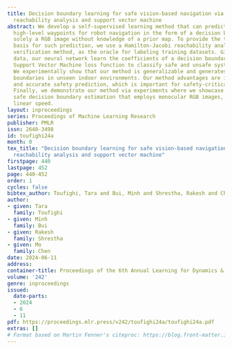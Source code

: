 ```yaml
---
title: Decision boundary learning for safe vision-based navigation via Hamilton-Jacobi
  reachability analysis and support vector machine
abstract: We develop a self-supervised learning method that can predict safe and unsafe
  high-level waypoints for robot navigation in the form of a decision boundary given
  solely a RGB image without knowledge of a prior map. To provide the theoretical
  basis for such prediction, we use a Hamilton-Jacobi reachability analysis, a formal
  verification method, as the oracle for labeling training datasets. Given the labeled
  data, our neural network learn the coefficients of a decision boundary via a soft-margin
  Support Vector Machine loss function to classify safe and unsafe system states.
  We experimentally show that our method is generalizable and generates safety decision
  boundaries in unseen indoor environments. Our method advantages are its explainability
  and accurate safety prediction, which is important for safety-critical systems.
  Finally, we demonstrate our method via experiments where we showcase the learning-based
  safe decision boundary estimation that employs monocular RGB images, and current
  linear speed.
layout: inproceedings
series: Proceedings of Machine Learning Research
publisher: PMLR
issn: 2640-3498
id: toufighi24a
month: 0
tex_title: "Decision boundary learning for safe vision-based navigation via {H}amilton-{J}acobi
  reachability analysis and support vector machine"
firstpage: 440
lastpage: 452
page: 440-452
order: 1
cycles: false
bibtex_author: Toufighi, Tara and Bui, Minh and Shrestha, Rakesh and Chen, Mo
author:
- given: Tara
  family: Toufighi
- given: Minh
  family: Bui
- given: Rakesh
  family: Shrestha
- given: Mo
  family: Chen
date: 2024-06-11
address:
container-title: Proceedings of the 6th Annual Learning for Dynamics & Control Conference
volume: '242'
genre: inproceedings
issued:
  date-parts:
  - 2024
  - 6
  - 11
pdf: https://proceedings.mlr.press/v242/toufighi24a/toufighi24a.pdf
extras: []
# Format based on Martin Fenner's citeproc: https://blog.front-matter.io/posts/citeproc-yaml-for-bibliographies/
---
```

